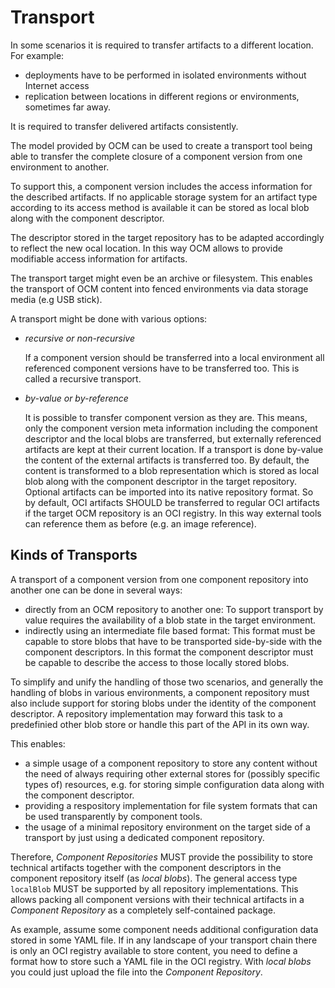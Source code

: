 # Transport

In some scenarios it is required to transfer artifacts to a different location. For example:

* deployments have to be performed in isolated environments without Internet access
* replication between locations in different regions or environments, sometimes far away.

It is required to transfer delivered artifacts consistently.

The model provided by OCM can be used to create a transport tool being able to transfer the complete closure of a component version from one environment to another.

To support this, a component version includes the access information for the described artifacts. If no applicable storage system for an artifact type according to its access method is available it can be stored as local blob along with the component descriptor.

The descriptor stored in the target repository has to be adapted accordingly  to reflect the new ocal location. In this way OCM allows to provide modifiable access information for artifacts.

The transport target might even be an archive or filesystem. This enables the transport of OCM content into fenced environments via data storage media (e.g USB stick).

A transport might be done with various options:

- *recursive or non-recursive*

  If a component version should be transferred into a local environment all referenced component versions have to be transferred too. This is called a recursive transport.

- *by-value or by-reference*

  It is possible to transfer component version as they are. This means, only the
  component version meta information including the component descriptor and the local blobs are transferred, but externally referenced artifacts are kept at their current location.  If a transport is done by-value the content of the external artifacts is transferred too.
  By default, the content is transformed to a blob representation which is stored as local blob along with the component descriptor in the target repository. Optional artifacts can be imported into its native repository format. So by default, OCI artifacts SHOULD be transferred to regular OCI artifacts if the target OCM repository is an OCI registry. In this way external tools can reference them as before (e.g. an image reference).

## Kinds of Transports

A transport of a component version from one component repository into another one can be done in several ways:

- directly from an OCM repository to another one: To support transport by value requires the availability of a blob state in the target environment.
- indirectly using an intermediate file based format: This format must be capable to store blobs that have to be transported side-by-side with the component descriptors. In this format the component descriptor must be capable to describe the access to those locally stored blobs.

To simplify and unify the handling of those two scenarios, and generally the handling of blobs in various environments, a component repository must also include support for storing blobs under the identity of the component descriptor. A repository implementation may forward this task to a predefinied other blob store or handle this part of the API in its own way.

This enables:

- a simple usage of a component repository to store any content without the need of always requiring other external stores for (possibly specific types of) resources, e.g. for storing simple configuration data along with the component descriptor.
- providing a respository implementation for file system formats that can be used transparently by component tools.
- the usage of a minimal repository environment on the target side of a transport by just using a dedicated component repository.

Therefore, *Component Repositories* MUST provide the possibility to store technical artifacts together with the component descriptors in the component repository itself (as *local blobs*). The  general access type `localBlob` MUST be supported by all repository implementations. This allows packing all component versions with their technical artifacts in a *Component Repository* as a completely self-contained package.

As example, assume some component needs additional configuration data stored in some YAML file. If in any landscape of your transport chain there is only an OCI registry available to store content, you need to define a format how to store such a YAML file in the OCI registry. With *local blobs* you could just upload the file into the *Component Repository*.

